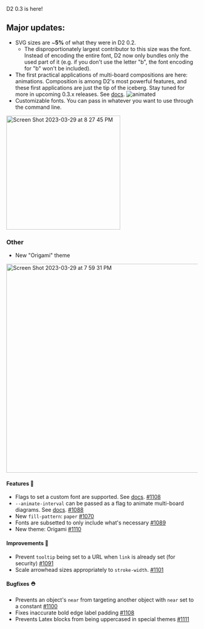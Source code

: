 D2 0.3 is here! 

## Major updates:

- SVG sizes are ~**5%** of what they were in D2 0.2. 
  - The disproportionately largest contributor to this size was the font. Instead of encoding the entire font, D2 now only bundles only the used part of it (e.g. if you don't use the letter "b", the font encoding for "b" won't be included).
- The first practical applications of multi-board compositions are here: animations. Composition is among D2's most powerful features, and these first applications are just the tip of the iceberg. Stay tuned for more in upcoming 0.3.x releases. See [docs](https://d2lang.com/tour/composition).
![animated](https://user-images.githubusercontent.com/3120367/228722320-65a42558-55b5-40f0-8616-53510b57202f.svg)
- Customizable fonts. You can pass in whatever you want to use through the command line. 
<img width="300" alt="Screen Shot 2023-03-29 at 8 27 45 PM" src="https://user-images.githubusercontent.com/3120367/228721122-577c8d28-5fbf-473e-924c-35f6f1e98fa1.png">

### Other

- New "Origami" theme
<img width="550" alt="Screen Shot 2023-03-29 at 7 59 31 PM" src="https://user-images.githubusercontent.com/3120367/228721029-2136e162-e303-4b87-9da3-d8e6ad02af92.png">

#### Features 🚀

- Flags to set a custom font are supported. See [docs](https://d2lang.com/tour/fonts). [#1108](https://github.com/terrastruct/d2/pull/1108)
- `--animate-interval` can be passed as a flag to animate multi-board diagrams. See [docs](https://d2lang.com/tour/composition). [#1088](https://github.com/terrastruct/d2/pull/1088)
- New `fill-pattern`: `paper` [#1070](https://github.com/terrastruct/d2/pull/1070)
- Fonts are subsetted to only include what's necessary [#1089](https://github.com/terrastruct/d2/pull/1089)
- New theme: Origami [#1110](https://github.com/terrastruct/d2/pull/1110)

#### Improvements 🧹

- Prevent `tooltip` being set to a URL when `link` is already set (for security) [#1091](https://github.com/terrastruct/d2/pull/1091)
- Scale arrowhead sizes appropriately to `stroke-width`. [#1101](https://github.com/terrastruct/d2/pull/1101)

#### Bugfixes ⛑️

- Prevents an object's `near` from targeting another object with `near` set to a constant [#1100](https://github.com/terrastruct/d2/pull/1100)
- Fixes inaccurate bold edge label padding [#1108](https://github.com/terrastruct/d2/pull/1108)
- Prevents Latex blocks from being uppercased in special themes [#1111](https://github.com/terrastruct/d2/pull/1111)
